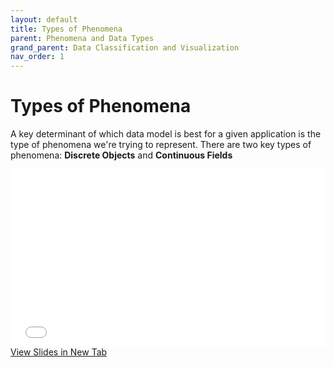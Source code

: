 ```yaml
---
layout: default
title: Types of Phenomena
parent: Phenomena and Data Types
grand_parent: Data Classification and Visualization
nav_order: 1
---
```



# Types of Phenomena

A key determinant of which data model is best for a given application is the type of phenomena we're trying to represent.  There are two key types of phenomena: **Discrete Objects** and **Continuous Fields**


<div style="overflow: hidden;
  padding-top: 56.25%;
  position: relative">
  <iframe src="content/Phenomena.html" title="Processes" scrolling="no" frameborder="0"
    style="border: 0;
   height: 100%;
   left: 0;
   position: absolute;
   top: 0;
   width: 100%;">
   <p>Your browser does not support iframes.</p>
 </iframe>
</div>
<a href="content/Phenomena.html" target="_blank">View Slides in New Tab</a>
